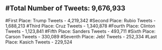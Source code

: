 #Total Number of Tweets: 9,676,933 
---
#First Place: Trump Tweets - 4,219,342
#Second Place: Rubio Tweets - 1,688,213
#Third Place: Cruz Tweets - 1,340,878
#Fourth Place: Clinton Tweets - 1,123,841
#Fifth Place: Sanders Tweets - 493,711
#Sixth Place: Carson Tweets - 330,089
#Seventh Place: Jeb! Tweets - 252,334
#Last Place: Kasich Tweets - 229,524

